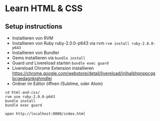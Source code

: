 # Learn HTML & CSS

## Setup instructions

* Installieren von RVM
* Installieren von Ruby ruby-2.0.0-p643 via rvm `rvm install ruby-2.0.0-p643`
* Installieren von Bundler
* Gems installieren via `bundle install`
* Guard und Livereload starten `bundle exec guard`
* Livereload Chrome Extension installieren https://chrome.google.com/webstore/detail/livereload/jnihajbhpnppcggbcgedagnkighmdlei
* Ordner im Editor öffnen (Sublime, oder Atom)

```
cd html-and-css/
rvm use ruby-2.0.0-p643
bundle install
bundle exec guard

open http://localhost:8080/index.html
```
